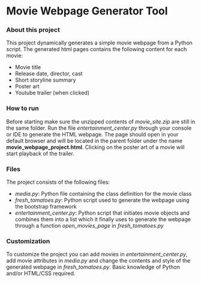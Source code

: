 # Movie Webpage Generator Tool

### About this project
This project dynamically generates a simple movie webpage from a Python script.
The generated html pages contains the following content for each movie:
  - Movie title
  - Release date, director, cast
  - Short storyline summary
  - Poster art
  - Youtube trailer (when clicked)

### How to run
Before starting make sure the unzipped contents of *movie_site.zip* are still in the same folder.
Run the file *entertainment_center.py* through your console or IDE to generate the HTML webpage.
The page should open in your default browser and will be located in the parent folder under the name **movie_webpage_project.html**.
Clicking on the poster art of a movie will start playback of the trailer.


### Files

The project consists of the following files:

* *media.py*: Python file containing the class definition for the movie class
* *fresh_tomatoes.py*: Python script used to generate the webpage using the bootstrap framework
* *entertainment_center.py*: Python script that initiates movie objects and combines them into a list which it finally uses to generate the webpage through a function *open_movies_page* in *fresh_tomatoes.py*


### Customization
To customize the project you can add movies in *entertainment_center.py*, add movie attributes in *media.py* and change the contents and style of the generated webpage in *fresh_tomatoes.py*. Basic knowledge of Python and/or HTML/CSS required.
